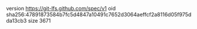version https://git-lfs.github.com/spec/v1
oid sha256:47891873584b7fc5d4847a10491c7652d3064aeffcf2a8116d05f975dda13cb3
size 3671
